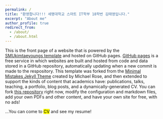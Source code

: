 ```yaml
---
permalink: /
title: "환영합니다!!! 세명대학교 스마트 IT학부 18학번 김태영입니다."
excerpt: "About me"
author_profile: true
redirect_from: 
  - /about/
  - /about.html
---
```


This is the front page of a website that is powered by the [SMUkimtaeyoungs template](https://github.com/SMUkimtaeyoung/SMUkimtaeyoung.github.io) and hosted on GitHub pages. [GitHub pages](https://pages.github.com) is a free service in which websites are built and hosted from code and data stored in a GitHub repository, automatically updating when a new commit is made to the respository. This template was forked from the [Minimal Mistakes Jekyll Theme](https://mmistakes.github.io/minimal-mistakes/) created by Michael Rose, and then extended to support the kinds of content that academics have: publications, talks, teaching, a portfolio, blog posts, and a dynamically-generated CV. You can fork  [this repository](https://github.com/SMUkimtaeyoung/SMUkimtaeyoung.github.io) right now, modify the configuration and markdown files, add your own PDFs and other content, and have your own site for free, with no ads! 

...You can come to <Mark>CV</Mark> and see my resume!


